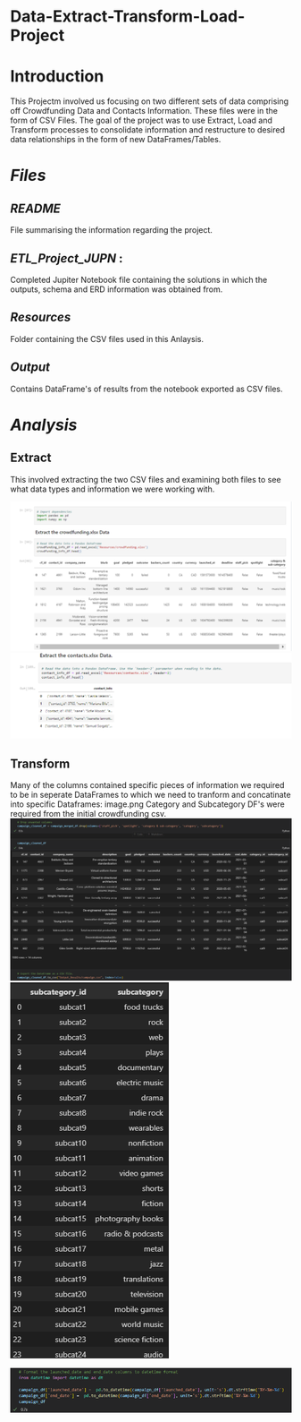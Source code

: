 # Data-Extract-Transform-Load-Project

# Introduction 

This Projectm involved us focusing on two different sets of data comprising off Crowdfunding Data and Contacts Information. These files were in the form of CSV Files. The goal of the project was to use Extract, Load and Transform processes to consolidate information and restructure to desired data relationships in the form of new DataFrames/Tables.

# ***Files***
## *README*  
File summarising the information regarding the project.
## *ETL_Project_JUPN* : 
Completed Jupiter Notebook file containing the solutions in which the outputs, schema and ERD information was obtained from.
## *Resources*
Folder containing the CSV files used in this Anlaysis.
## *Output*
Contains DataFrame's of results from the notebook exported as CSV files.

# ***Analysis***

## Extract 
This involved extracting the two CSV files and examining both files to see what data types and information we were working with.

![Alt text](Images/dependencies.png) 
![Alt text](Images/Customer%20info.png)

## Transform
Many of the columns contained specific pieces of information we required to be in seperate DataFrames to which we need to tranform and concatinate into specific Dataframes:
image.png
Category and Subcategory DF's were required from the initial crowdfunding csv.
![Alt text](Images/campaign%20DF.png)![Alt text](Images/subcategory_DF.png)


![Alt text](Images/Changing_data_format.png)


